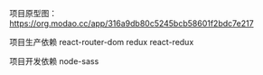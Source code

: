 项目原型图：
https://org.modao.cc/app/316a9db80c5245bcb58601f2bdc7e217

项目生产依赖
react-router-dom
redux 
react-redux

项目开发依赖
node-sass


